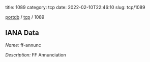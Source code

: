 title: 1089
category: tcp
date: 2022-02-10T22:46:10
slug: tcp/1089

[portdb](/) / [tcp](/category/tcp.html) / 1089


## IANA Data

_Name:_ ff-annunc

_Description:_ FF Annunciation

